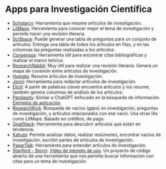 # Apps para Investigación Científica
* [Scholarcy](https://www.scholarcy.com/): Herramienta que resume artículos de investigación.
* [LitMaps](https://www.litmaps.com/): Herramienta para conocer mejor el tema de investigación y permite hacer una revisión literaria.
* [SciSpace](https://typeset.io/): Puede generar una tabla de preguntas para un conjunto de artículos. Entrega una tabla de todos los artículos en filas, y en las columnas las preguntas realizadas a los artículos.
* [Consensus](https://consensus.app/): Herramienta útil para encontrar citas bibliográficas y realizar el marco teórico.
* [ResearchRabbit](https://www.researchrabbit.ai/): Muy útil para realizar una revisión literaria. Genera un mapa de conexión entre artículos de investigación. 
* [Humata](https://app.humata.ai/): Resume artículos de investigación.
* [Jenni](https://jenni.ai/): Herramienta para redactar artículos de investigación.
* [Elicit](https://elicit.com/): A partir de palabras claves encuentra artículos y los resume, también genera columnas de análisis de los artículos.  
* [Perplexity](https://www.perplexity.ai/): Similar a ChatGPT enfocado en la búsqueda de información. [Ejemplos de aplicación](https://www.youtube.com/watch?v=koT7tL0j--M).
* [ResearchKick](https://www.researchkick.com/): Búsqueda de vacíos (gaps) en investigación, preguntas de investigación, y artículos relacionados con ese vacío. Usa otras IAs como LitMaps. Basado en créditos, de pago.
* [GoatStack](https://goatstack.ai/): Herramienta para descubrir artículos que están en tendencia.
* [Kahubi](https://kahubi.com/): Permite analizar datos, realizar resúmenes, encontrar vacíos de investigación, escribir partes de artículos de investigación. 
* [PaperTalk](https://papertalk.io/): Herramienta para entender artículos de investigación.
* [Stanford - Storm](https://storm.genie.stanford.edu/): [Video de ejemplo de uso](https://www.youtube.com/watch?v=6M7zLAJl1eg). Un proyecto de código abierto de una herramienta que nos permite buscar información con citas para un tema de investigación. 
